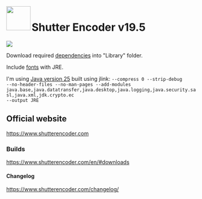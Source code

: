 <img align=left src="https://www.shutterencoder.com/images/icon.png" width="64">
<h1>Shutter Encoder v19.5</h1>

<img src="https://www.shutterencoder.com/images/SocialBanner_2025.jpg">

Download required [dependencies](../master/Library/sources.txt) into "Library" folder.

Include [fonts](../master/fonts) with JRE.

I'm using [Java version 25](https://www.oracle.com/java/technologies/downloads/#java25) built using jlink:
<code>--compress 0 --strip-debug --no-header-files --no-man-pages --add-modules java.base,java.datatransfer,java.desktop,java.logging,java.security.sasl,java.xml,jdk.crypto.ec --output JRE</code>

## Official website

https://www.shutterencoder.com

### Builds

https://www.shutterencoder.com/en/#downloads

#### Changelog

https://www.shutterencoder.com/changelog/
